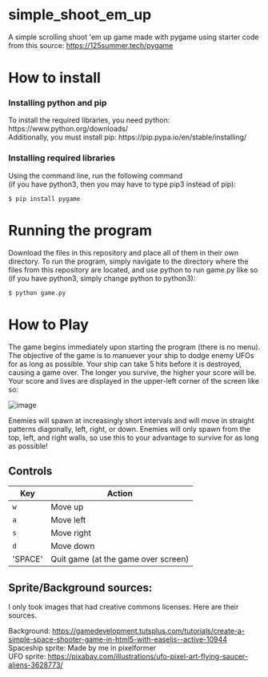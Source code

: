 # simple_shoot_em_up
A simple scrolling shoot 'em up game made with pygame using starter code from this source: https://125summer.tech/pygame

# How to install

### Installing python and pip
<p> To install the required libraries, you need python: https://www.python.org/downloads/ <br>
Additionally, you must install pip: https://pip.pypa.io/en/stable/installing/
</p>

### Installing required libraries
<p> Using the command line, run the following command <br> (if you have python3, then you may have to type pip3 instead of pip):

`$ pip install pygame`

</p>
  
# Running the program
<p> Download the files in this repository and place all of them in their own directory. To run the program, simply navigate to the directory where the files from this repository are located, and use python to run game.py like so (if you have python3, simply change python to python3):

`$ python game.py`
</p>

# How to Play
<p> The game begins immediately upon starting the program (there is no menu). The objective of the game is to manuever your ship to dodge enemy UFOs for as long as possible. Your ship can take 5 hits before it is destroyed, causing a game over. The longer you survive, the higher your score will be. Your score and lives are displayed in the upper-left corner of the screen like so: </p>

![image](https://user-images.githubusercontent.com/85647626/124369791-5e653300-dc35-11eb-94ac-c81840ecf2cc.png)

<p> Enemies will spawn at increasingly short intervals and will move in straight patterns diagonally, left, right, or down. Enemies will only spawn from the top, left, and right walls, so use this to your advantage to survive for as long as possible!
</p>


## Controls
| Key | Action |
| ------- | --------|
| `w` | Move up |
| `a` | Move left |
| `s` | Move right |
| `d` | Move down |
| 'SPACE' | Quit game (at the game over screen)


## Sprite/Background sources:
I only took images that had creative commons licenses. Here are their sources.

Background: https://gamedevelopment.tutsplus.com/tutorials/create-a-simple-space-shooter-game-in-html5-with-easeljs--active-10944 <br>
Spaceship sprite: Made by me in pixelformer <br>
UFO sprite: https://pixabay.com/illustrations/ufo-pixel-art-flying-saucer-aliens-3628773/

